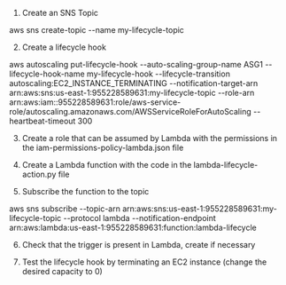 
1. Create an SNS Topic

aws sns create-topic --name my-lifecycle-topic

2. Create a lifecycle hook

aws autoscaling put-lifecycle-hook --auto-scaling-group-name ASG1 --lifecycle-hook-name my-lifecycle-hook --lifecycle-transition autoscaling:EC2_INSTANCE_TERMINATING --notification-target-arn arn:aws:sns:us-east-1:955228589631:my-lifecycle-topic --role-arn arn:aws:iam::955228589631:role/aws-service-role/autoscaling.amazonaws.com/AWSServiceRoleForAutoScaling --heartbeat-timeout 300

3. Create a role that can be assumed by Lambda with the permissions in the iam-permissions-policy-lambda.json file

4. Create a Lambda function with the code in the lambda-lifecycle-action.py file

5. Subscribe the function to the topic

aws sns subscribe --topic-arn arn:aws:sns:us-east-1:955228589631:my-lifecycle-topic --protocol lambda --notification-endpoint arn:aws:lambda:us-east-1:955228589631:function:lambda-lifecycle

6. Check that the trigger is present in Lambda, create if necessary

7. Test the lifecycle hook by terminating an EC2 instance (change the desired capacity to 0)

